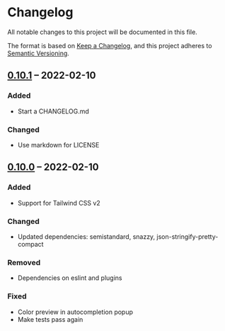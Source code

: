 # Changelog

All notable changes to this project will be documented in this file.

The format is based on [Keep a Changelog](https://keepachangelog.com/en/1.0.0/),
and this project adheres to [Semantic Versioning](https://semver.org/spec/v2.0.0.html).

## [0.10.1] – 2022-02-10

### Added
- Start a CHANGELOG.md

### Changed
- Use markdown for LICENSE

## [0.10.0] – 2022-02-10

### Added
- Support for Tailwind CSS v2

### Changed
- Updated dependencies: semistandard, snazzy, json-stringify-pretty-compact

### Removed
- Dependencies on eslint and plugins

### Fixed
- Color preview in autocompletion popup
- Make tests pass again


[0.10.1]: https://github.com/toddy15/autocomplete-tailwindcss/compare/v0.10.0...v0.10.1
[0.10.0]: https://github.com/toddy15/autocomplete-tailwindcss/compare/v0.9.0...v0.10.0
